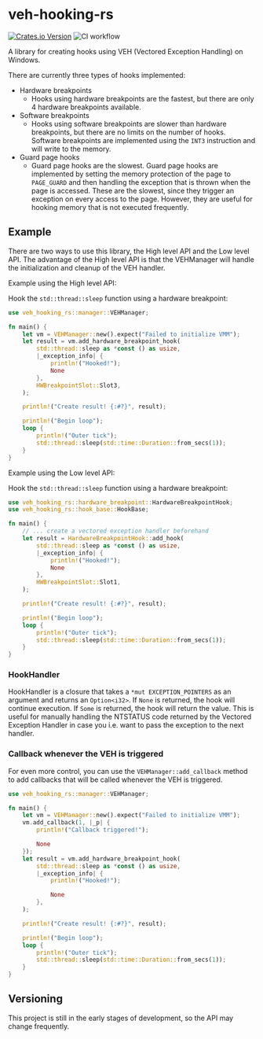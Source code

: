 # veh-hooking-rs

[![Crates.io Version](https://img.shields.io/crates/v/veh-hooking-rs)](https://crates.io/crates/veh-hooking-rs/)
![CI workflow](https://github.com/0xC9C3/veh-hooking-rs/actions/workflows/ci.yml/badge.svg?branch=main)

A library for creating hooks using VEH (Vectored Exception Handling) on Windows.

There are currently three types of hooks implemented:

- Hardware breakpoints
    - Hooks using hardware breakpoints are the fastest, but there are only 4 hardware breakpoints available.
- Software breakpoints
    - Hooks using software breakpoints are slower than hardware breakpoints, but there are no limits on the number of
      hooks. Software breakpoints are implemented using the `INT3` instruction and will write to the memory.
- Guard page hooks
    - Guard page hooks are the slowest. Guard page hooks are implemented by setting the
      memory protection of the page to `PAGE_GUARD` and then handling the exception that is thrown when the page is
      accessed. These are the slowest, since they trigger an exception on every access to the page. However, they are
      useful for hooking memory that is not executed frequently.

## Example

There are two ways to use this library, the High level API and the Low level API. The advantage of the High level API is
that the VEHManager will handle the initialization and cleanup of the VEH handler.

Example using the High level API:

Hook the `std::thread::sleep` function using a hardware breakpoint:

```rust
use veh_hooking_rs::manager::VEHManager;

fn main() {
    let vm = VEHManager::new().expect("Failed to initialize VMM");
    let result = vm.add_hardware_breakpoint_hook(
        std::thread::sleep as *const () as usize,
        |_exception_info| {
            println!("Hooked!");
            None
        },
        HWBreakpointSlot::Slot3,
    );

    println!("Create result! {:#?}", result);

    println!("Begin loop");
    loop {
        println!("Outer tick");
        std::thread::sleep(std::time::Duration::from_secs(1));
    }
}
```

Example using the Low level API:

Hook the `std::thread::sleep` function using a hardware breakpoint:

```rust
use veh_hooking_rs::hardware_breakpoint::HardwareBreakpointHook;
use veh_hooking_rs::hook_base::HookBase;

fn main() {
    // ... create a vectored exception handler beforehand
    let result = HardwareBreakpointHook::add_hook(
        std::thread::sleep as *const () as usize,
        |_exception_info| {
            println!("Hooked!");
            None
        },
        HWBreakpointSlot::Slot1,
    );

    println!("Create result! {:#?}", result);

    println!("Begin loop");
    loop {
        println!("Outer tick");
        std::thread::sleep(std::time::Duration::from_secs(1));
    }
}
```

### HookHandler

HookHandler is a closure that takes a `*mut EXCEPTION_POINTERS` as an argument and returns an `Option<i32>`.
If `None` is returned, the hook will continue execution. If `Some` is returned, the hook will return the value.
This is useful for manually handling the NTSTATUS code returned by the Vectored Exception Handler in case you i.e. want
to pass the exception to the next handler.

### Callback whenever the VEH is triggered

For even more control, you can use the `VEHManager::add_callback` method to add callbacks that will be called whenever
the VEH is triggered.

```rust
use veh_hooking_rs::manager::VEHManager;

fn main() {
    let vm = VEHManager::new().expect("Failed to initialize VMM");
    vm.add_callback(1, |_p| {
        println!("Callback triggered!");

        None
    });
    let result = vm.add_hardware_breakpoint_hook(
        std::thread::sleep as *const () as usize,
        |_exception_info| {
            println!("Hooked!");

            None
        },
    );

    println!("Create result! {:#?}", result);

    println!("Begin loop");
    loop {
        println!("Outer tick");
        std::thread::sleep(std::time::Duration::from_secs(1));
    }
}
```

## Versioning

This project is still in the early stages of development, so the API may change frequently. 